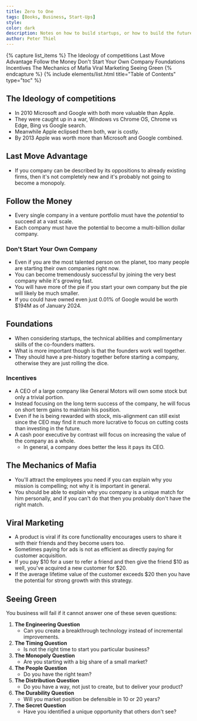 ```yaml
---
title: Zero to One
tags: [Books, Business, Start-Ups]
style: 
color: dark
description: Notes on how to build startups, or how to build the future.
author: Peter Thiel
---
```


{% capture list_items %}
The Ideology of competitions
Last Move Advantage
Follow the Money
Don't Start Your Own Company
Foundations
Incentives
The Mechanics of Mafia
Viral Marketing
Seeing Green
{% endcapture %}
{% include elements/list.html title="Table of Contents" type="toc" %}

## The Ideology of competitions
* In 2010 Microsoft and Google with both more valuable than Apple.
* They were caught up in a war, Windows vs Chrome OS, Chrome vs Edge, Bing vs Google search.
* Meanwhile Apple eclipsed them both, war is costly.
* By 2013 Apple was worth more than Microsoft and Google combined.

## Last Move Advantage
* If you company can be described by its oppositions to already existing firms, then it's not completely new and it's probably not going to become a monopoly.

## Follow the Money
* Every single company in a venture portfolio must have the *potential* to succeed at a vast scale.
* Each company must have the potential to become a multi-billion dollar company.

### Don't Start Your Own Company
* Even if you are the most talented person on the planet, too many people are starting their own companies right now.
* You can become tremendously successful by joining the very best company while it's growing fast.
* You will have more of the pie if you start your own company but the pie will likely be much smaller.
* If you could have owned even just 0.01% of Google would be worth $194M as of January 2024.

## Foundations
* When considering startups, the technical abilities and complimentary skills of the co-founders matters.
* What is more important though is that the founders work well together.
* They should have a pre-history together before starting a company, otherwise they are just rolling the dice.

### Incentives
* A CEO of a large company like General Motors will own some stock but only a trivial portion.
* Instead focusing on the long term success of the company, he will focus on short term gains to maintain his position.
* Even if he is being rewarded with stock, mis-alignment can still exist since the CEO may find it much more lucrative to focus on cutting costs than investing in the future.
* A cash poor executive by contrast will focus on increasing the value of the company as a whole.
    * In general, a company does better the less it pays its CEO.

## The Mechanics of Mafia
* You'll attract the employees you need if you can explain why you mission is compelling; not why it is important in general.
* You should be able to explain why you company is a unique match for him personally, and if you can't do that then you probably don't have the right match.

## Viral Marketing
* A product is viral if its core functionality encourages users to share it with their friends and they become users too.
* Sometimes paying for ads is not as efficient as directly paying for customer acquisition.
* If you pay $10 for a user to refer a friend and then give the friend $10 as well, you've acquired a new customer for $20.
* If the average lifetime value of the customer exceeds $20 then you have the potential for strong growth with this strategy.

## Seeing Green
You business will fail if it cannot answer one of these seven questions:
1. **The Engineering Question**
    * Can you create a breakthrough technology instead of incremental improvements.
2. **The Timing Question**
    * Is not the right time to start you particular business?
3. **The Monopoly Question**
    * Are you starting with a big share of a small market?
4. **The People Question**
    * Do you have the right team?
5. **The Distribution Question**
    * Do you have a way, not just to create, but to deliver your product?
6. **The Durability Question**
    * Will you market position be defensible in 10 or 20 years?
7. **The Secret Question**
    * Have you identified a unique opportunity that others don't see?